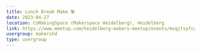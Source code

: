 ```yaml
---
title: Lunch Break Make 🛠️
date: 2023-04-27
location: CoMakingSpace (Makerspace Heidelberg), Heidelberg
link: https://www.meetup.com/heidelberg-makers-meetup/events/mvqjtsyfcgbkc/
usergroup: makershd
type: usergroup
---
```

